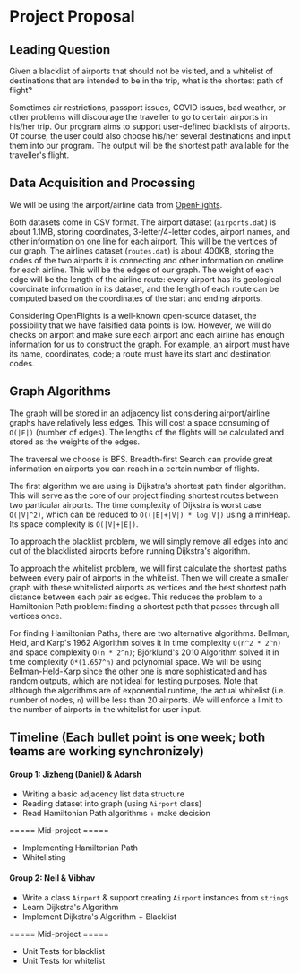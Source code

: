 # Project Proposal

## Leading Question

Given a blacklist of airports that should not be visited, and a whitelist of destinations that are intended to be in the trip, what is the shortest path of flight?

Sometimes air restrictions, passport issues, COVID issues, bad weather, or other problems will discourage the traveller to go to certain airports in his/her trip. Our program aims to support user-defined blacklists of airports. Of course, the user could also choose his/her several destinations and input them into our program. The output will be the shortest path available for the traveller's flight.

## Data Acquisition and Processing

We will be using the airport/airline data from [OpenFlights](https://openflights.org/data.html).

Both datasets come in CSV format. The airport dataset (`airports.dat`) is about 1.1MB, storing coordinates, 3-letter/4-letter codes, airport names, and other information on one line for each airport. This will be the vertices of our graph. The airlines dataset (`routes.dat`) is about 400KB, storing the codes of the two airports it is connecting and other information on oneline for each airline. This will be the edges of our graph. The weight of each edge will be the length of the airline route: every airport has its geological coordinate information in its dataset, and the length of each route can be computed based on the coordinates of the start and ending airports.

Considering OpenFlights is a well-known open-source dataset, the possibility that we have falsified data points is low. However, we will do checks on airport and make sure each airport and each airline has enough information for us to construct the graph. For example, an airport must have its name, coordinates, code; a route must have its start and destination codes.

## Graph Algorithms

The graph will be stored in an adjacency list considering airport/airline graphs have relatively less edges. This will cost a space consuming of `O(|E|)` (number of edges). The lengths of the flights will be calculated and stored as the weights of the edges.

The traversal we choose is BFS. Breadth-first Search can provide great information on airports you can reach in a certain number of flights.

The first algorithm we are using is Dijkstra's shortest path finder algorithm. This will serve as the core of our project finding shortest routes between two particular airports. The time complexity of Dijkstra is worst case `O(|V|^2)`, which can be reduced to `O((|E|+|V|) * log|V|)` using a minHeap. Its space complexity is `O(|V|+|E|)`.

To approach the blacklist problem, we will simply remove all edges into and out of the blacklisted airports before running Dijkstra's algorithm.

To approach the whitelist problem, we will first calculate the shortest paths between every pair of airports in the whitelist. Then we will create a smaller graph with these whitelisted airports as vertices and the best shortest path distance between each pair as edges. This reduces the problem to a Hamiltonian Path problem: finding a shortest path that passes through all vertices once.

For finding Hamiltonian Paths, there are two alternative algorithms. Bellman, Held, and Karp's 1962 Algorithm solves it in time complexity `O(n^2 * 2^n)` and space complexity `O(n * 2^n)`; Björklund's 2010 Algorithm solved it in time complexity `O*(1.657^n)` and polynomial space. We will be using Bellman-Held-Karp since the other one is more sophisticated and has random outputs, which are not ideal for testing purposes. Note that although the algorithms are of exponential runtime, the actual whitelist (i.e. number of nodes, `n`) will be less than 20 airports. We will enforce a limit to the number of airports in the whitelist for user input.

## Timeline (Each bullet point is one week; both teams are working synchronizely)

#### Group 1: Jizheng (Daniel) & Adarsh
- Writing a basic adjacency list data structure
- Reading dataset into graph (using `Airport` class)
- Read Hamiltonian Path algorithms + make decision

===== Mid-project =====

- Implementing Hamiltonian Path
- Whitelisting

#### Group 2: Neil & Vibhav
- Write a class `Airport` & support creating `Airport` instances from `string`s
- Learn Dijkstra's Algorithm
- Implement Dijkstra's Algorithm + Blacklist

===== Mid-project =====

- Unit Tests for blacklist
- Unit Tests for whitelist
